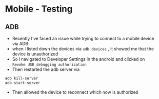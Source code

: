 # Mobile - Testing

## ADB

* Recently I've faced an issue while trying to connect to a mobile device via ADB
* when I listed down the devices via `adb devices` , it showed me that the device is unauthorized
* So I navigated to Developer Settings in the android and clicked on `Revoke USB debugging authorization`
* Then restarted the adb server via

```bash
adb kill-server
adb start-server
```

* Then allowed the device to reconnect which now is authorized